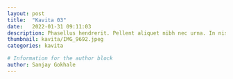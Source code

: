 ```yaml
---
layout: post
title:  "Kavita 03"
date:   2022-01-31 09:11:03
description: Phasellus hendrerit. Pellent aliquet nibh nec urna. In nis aliquet vel, dapibus id,mattis.
thumbnail: kavita/IMG_9692.jpeg
categories: kavita

# Information for the author block
author: Sanjay Gokhale
---
```


